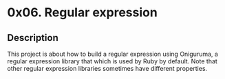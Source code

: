 # 0x06. Regular expression

## Description
This project is about how to build a regular expression using Oniguruma, a regular expression library that which is used by Ruby by default. Note that other regular expression libraries sometimes have different properties.

